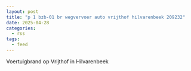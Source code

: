 ```yaml
---
layout: post
title: "p 1 bzb-01 br wegvervoer auto vrijthof hilvarenbeek 209232"
date: 2025-04-28
categories: 
  - rss
tags: 
  - feed
---
```


Voertuigbrand op Vrijthof in Hilvarenbeek
